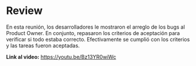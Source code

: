 # Review

En esta reunión, los desarrolladores le mostraron el arreglo de los bugs al Product Owner. En conjunto, repasaron los criterios de aceptación para verificar si todo estaba correcto. Efectivamente se cumplió con los criterios y las tareas fueron aceptadas.

**Link al video:** https://youtu.be/Bz13YR0wiWc
